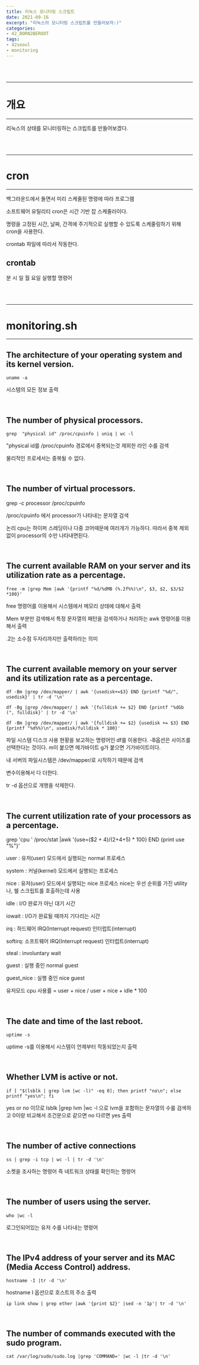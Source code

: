 ```yaml
---
title: 리눅스 모니터링 스크립트
date: 2021-09-16
excerpt: "리눅스의 모니터링 스크립트를 만들어보자:)"
categories:
- 42_BORN2BEROOT
tags:
- 42seoul
- monitoring
---
```



<br />
<br />

---

# 개요

---

리눅스의 상태를 모니터링하는 스크립트를 만들어보겠다.



<br />
<br />

---

# cron

---

백그라운드에서 돌면서 미리 스케줄된 명령에 따라 프로그램

소프트웨어 유틸리티 cron은 시간 기반 잡 스케줄러이다.

명령을 고정된 시간, 날짜, 간격에 주기적으로 실행할 수 있도록 스케줄링하기 위해 cron을 사용한다.

crontab 파일에 따라서 작동한다.

## crontab

분 시 일 월 요일 실행할 명령어

<br />
<br />

---

# monitoring.sh

---

## The architecture of your operating system and its kernel version.

`uname -a`

시스템의 모든 정보 출력

<br />

## The number of physical processors.

`grep  "physical id" /proc/cpuinfo | uniq | wc -l`

"physical id를 /proc/cpuinfo 경로에서 중복되는것 제외한 라인 수를 검색 

물리적인 프로세서는 중복될 수 없다.

<br />

## The number of virtual processors.

grep -c processor /proc/cpuinfo

/proc/cpuinfo 에서 processor가 나타내는 문자열 검색

논리 cpu는 하이퍼 스레딩이나 다중 코어때문에 여러개가 가능하다. 따라서 중복 제외 없이 processor의 수만 나타내면된다.

<br />

## The current available RAM on your server and its utilization rate as a percentage.

`free -m |grep Mem |awk '{printf "%d/%dMB (%.2f%%)\n", $3, $2, $3/$2 *100}'`

free 명령어를 이용해서 시스템에서 메모리 상태에 대해서 출력

Mem 부분만 검색해서 특정 문자열의 패턴을 검색하거나 처리하는 awk 명령어를 이용해서 출력

.2는 소수점 두자리까지만 출력하라는 의미

<br />

## The current available memory on your server and its utilization rate as a percentage.

`df -Bm |grep /dev/mapper/ | awk '{usedisk+=$3} END {printf "%d/", usedisk}' | tr -d '\n'`

`df -Bg |grep /dev/mapper/ | awk '{fulldisk += $2} END {printf "%dGb (", fulldisk}' | tr -d '\n'`

`df -Bm |grep /dev/mapper/ | awk '{fulldisk += $2} {usedisk += $3} END {printf "%d%%)\n", usedisk/fulldisk * 100}'
`

파일 시스템 디스크 사용 현황을 보고하는 명령어인 df를 이용한다. -B옵션은 사이즈를 선택한다는 것이다. m이 붙으면 메가바이트 g가 붙으면 기가바이트이다. 

내 서버의 파일시스템은 /dev/mapper/로 시작하기 때문에 검색

변수이용해서 다 더한다. 

tr -d 옵션으로 개행을 삭제한다.


<br />

## The current utilization rate of your processors as a percentage.

grep 'cpu ' /proc/stat |awk '{use=($2 + $4)/($2+$4+$5) * 100} END {print use "%"}'


user : 유저(user) 모드에서 실행되는 normal 프로세스

system : 커널(kernel) 모드에서 실행되는 프로세스

nice : 유저(user) 모드에서 실행되는 nice 프로세스 nice는 우선 순위를 가진 utility나, 쉘 스크립트를 호출하는데 사용

idle : I/O 완료가 아닌 대기 시간

iowait : I/O가 완료될 때까지 기다리는 시간

irq : 하드웨어 IRQ(Interrupt request) 인터럽트(interrupt) 

softirq: 소프트웨어 IRQ(Interrupt request) 인터럽트(interrupt) 

steal : involuntary wait

guest : 실행 중인 normal guest

guest_nice : 실행 중인 nice guest

유저모드 cpu 사용률 = user + nice / user + nice + idle  * 100

<br />

## The date and time of the last reboot.

`uptime -s`

uptime -s를 이용해서 시스템이 언제부터 작동되었는지 출력

<br />

## Whether LVM is active or not.

`if [ "$(lsblk | grep lvm |wc -l)" -eq 0]; then printf "no\n"; else printf "yes\n"; fi`

yes or no 이므로 lsblk |grep lvm |wc -l 으로 lvm을 포함하는 문자열의 수를 검색하고 0이랑 비교해서 조건문으로 같으면 no 다르면 yes 출력

<br />

## The number of active connections

`ss | grep -i tcp | wc -l | tr -d '\n'`

소켓을 조사하는 명령어 즉 네트워크 상태를 확인하는 명령어

<br />

## The number of users using the server.

`who |wc -l`

로그인되어있는 유저 수를 나타내는 명령어


<br />

## The IPv4 address of your server and its MAC (Media Access Control) address.

`hostname -I |tr -d '\n'`

hostname I 옵션으로 호스트의 주소 출력

`ip link show | grep ether |awk '{print $2}' |sed -n '1p'| tr -d '\n'`


<br />

## The number of commands executed with the sudo program.

`cat /var/log/sudo/sudo.log |grep 'COMMAND=' |wc -l |tr -d '\n'`

